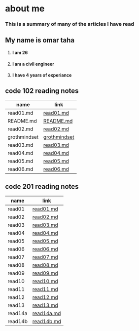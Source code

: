 # about me
### This is a summary of many of the articles I have read
## My name is omar taha
1. #### I am 26
2. #### I am a civil engineer
3. #### I have 4 years of experiance  
## code 102 reading notes
| name | link | 
| ----- | ------ |
|read01.md|[read01.md](https://omar11taha.github.io/reading-notes/102/read01)|
|README.md|[README.md](https://omar11taha.github.io/reading-notes/102/read02)|
|read02.md|[read02.md](https://omar11taha.github.io/reading-notes/102/read02)|
|grothmindset|[grothmindset](https://omar11taha.github.io/reading-notes/102/grothmindset)|
|read03.md | [read03.md](https://omar11taha.github.io/reading-notes/102/read03)|
|read04.md | [read04.md](https://omar11taha.github.io/reading-notes/102/read04)|
|read05.md |[read05.md](https://omar11taha.github.io/reading-notes/102/read05)|
|read06.md |[read06.md](https://omar11taha.github.io/reading-notes/102/read06)|
## code 201 reading notes
| name | link | 
| ----- | ------ |
|read01 | [read01.md](201/read01.md)|
|read02 | [read02.md](201/read02.md)|
|read03 | [read03.md](201/read03.md)|
|read04 | [read04.md](201/read04.md)|
|read05 | [read05.md](201/read05.md)|
|read06 | [read06.md](201/read06.md)|
|read07 | [read07.md]()|
|read08 | [read08.md]()|
|read09 | [read09.md]()|
|read10 | [read10.md]()|
|read11 | [read11.md]()|
|read12 | [read12.md]()|
|read13 | [read13.md]()|
|read14a | [read14a.md]()|
|read14b | [read14b.md]()|
